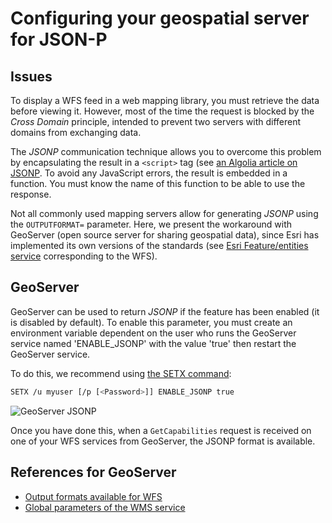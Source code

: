 # Configuring your geospatial server for JSON-P

## Issues

To display a WFS feed in a web mapping library, you must retrieve the data before viewing it. However, most of the time the request is blocked by the *Cross Domain* principle, intended to prevent two servers with different domains from exchanging data.

The *JSONP* communication technique allows you to overcome this problem by encapsulating the result in a ```<script>``` tag (see [an Algolia article on JSONP](https://blog.algolia.com/jsonp-still-mandatory/). To avoid any JavaScript errors, the result is embedded in a function. You must know the name of this function to be able to use the response.

Not all commonly used mapping servers allow for generating *JSONP* using the `OUTPUTFORMAT=` parameter. Here, we present the workaround with GeoServer (open source server for sharing geospatial data), since Esri has implemented its own versions of the standards (see [Esri Feature/entities service](http://resources.arcgis.com/en/help/main/10.2/index.html#//0154000002w8000000) corresponding to the WFS).

## GeoServer

GeoServer can be used to return *JSONP* if the feature has been enabled (it is disabled by default). To enable this parameter, you must create an environment variable dependent on the user who runs the GeoServer service named 'ENABLE_JSONP' with the value 'true' then restart the GeoServer service.

To do this, we recommend using [the SETX command](https://technet.microsoft.com/en-us/library/cc755104.aspx):

```bash
SETX /u myuser [/p [<Password>]] ENABLE_JSONP true
```

![GeoServer JSONP](/images/annex_GeoServer_WFS_JSONP_UserEnv.png "Creating a user variable ENABLE_JSONP = true")

Once you have done this, when a `GetCapabilities` request is received on one of your WFS services from GeoServer, the JSONP format is available.

## References for GeoServer

* [Output formats available for WFS](http://docs.geoserver.org/latest/en/user/services/wfs/outputformats.html)
* [Global parameters of the WMS service](http://docs.geoserver.org/latest/en/user/services/wms/global.html#enable-jsonp)
